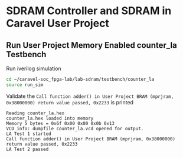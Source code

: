 # SDRAM Controller and SDRAM in Caravel User Project
## Run User Project Memory Enabled counter_la Testbench
Run iverilog simulation
```sh
cd ~/caravel-soc_fpga-lab/lab-sdram/testbench/counter_la
source run_sim
```

Validate the `Call function adder() in User Project BRAM (mprjram, 0x38000000) return value passed, 0x2233` is printed
```
Reading counter_la.hex
counter_la.hex loaded into memory
Memory 5 bytes = 0x6f 0x00 0x00 0x0b 0x13
VCD info: dumpfile counter_la.vcd opened for output.
LA Test 1 started
Call function adder() in User Project BRAM (mprjram, 0x38000000) return value passed, 0x2233
LA Test 2 passed
```
